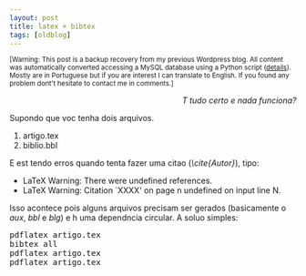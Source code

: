 ```yaml
---
layout: post
title: latex + bibtex
tags: [oldblog]
---
```


<small>[Warning: This post is a backup recovery from my previous Wordpress blog. All content was automatically converted accessing a MySQL database using a Python script (<a href="http://maluta.github.io/blog/convert-wordpress-to-jekyll/">details</a>). Mostly are in Portuguese but if you are interest I can translate to English. If you found any problem dont't hesitate to contact me in comments.]</small>



<p style="text-align: right;"><em>T tudo certo e nada funciona?</em></p>
Supondo que voc tenha dois arquivos.
<ol>
	<li>artigo.tex</li>
	<li>biblio.bbl</li>
</ol>
E est tendo erros quando tenta fazer uma citao (<em>\cite{Autor}</em>), tipo:
<ul>
	<li>LaTeX Warning: There were undefined references.</li>
	<li>LaTeX Warning: Citation `XXXX' on page n undefined on input line N.</li>
</ul>
Isso acontece pois alguns arquivos precisam ser gerados (basicamente o <em>aux</em>, <em>bbl</em> e <em>blg</em>) e h uma dependncia circular. A soluo  simples:
<pre lang="bash">pdflatex artigo.tex
bibtex all
pdflatex artigo.tex
pdflatex artigo.tex</pre>